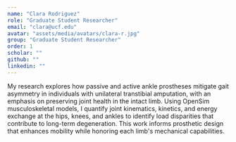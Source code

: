 ```yaml
---
name: "Clara Rodriguez"
role: "Graduate Student Researcher"
email: "clara@ucf.edu"
avatar: "assets/media/avatars/clara-r.jpg"
group: "Graduate Student Researcher"
order: 1
scholar: ""
github: ""
linkedin: ""
---
```


My research explores how passive and active ankle prostheses mitigate gait asymmetry in individuals with unilateral transtibial amputation, with an emphasis on preserving joint health in the intact limb. Using OpenSim musculoskeletal models, I quantify joint kinematics, kinetics, and energy exchange at the hips, knees, and ankles to identify load disparities that contribute to long-term degeneration. This work informs prosthetic design that enhances mobility while honoring each limb's mechanical capabilities.